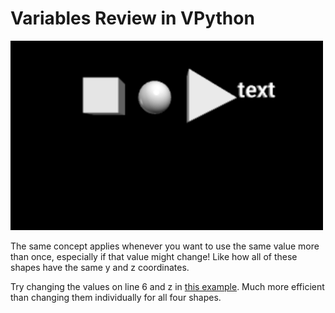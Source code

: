 # Variables Review in VPython

<img src = "image.png" width = "500px">

The same concept applies whenever you want to use the same value more than once, especially if that value might change! Like how all of these shapes have the same y and z coordinates.

Try changing the values on line 6 and z in [this example](https://trinket.io/python/8d6dd97818). Much more efficient than changing them individually for all four shapes.

